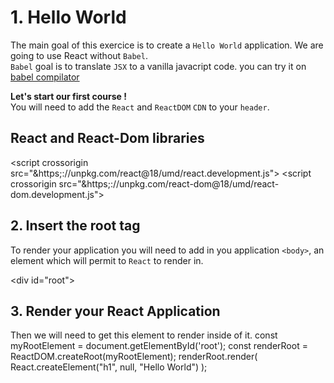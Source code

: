# 1. Hello World

The main goal of this exercice is to create a `Hello World` application.
We are going to use React without `Babel`. <br>
`Babel` goal is to translate `JSX` to a vanilla javacript code.
you can try it on [babel compilator](https://babeljs.io/repl)

**Let's start our first course !** <br>
You will need to add the `React` and `ReactDOM` `CDN` to your `header`.

## React and React-Dom libraries

<SyntaxHighlighter language="jsx" style="oneDark">
    &lt;script crossorigin src="&https;://unpkg.com/react@18/umd/react.development.js"></script>
    &lt;script crossorigin src="&https;://unpkg.com/react-dom@18/umd/react-dom.development.js"></script>
</SyntaxHighlighter>

## 2. Insert the root tag
To render your application you will need to add in you application `<body>`, an element which will permit to `React` to render in.

<SyntaxHighlighter language="html" style="oneDark">
&lt;div id="root"></div>
</SyntaxHighlighter>

## 3. Render your React Application
Then we will need to get this element to render inside of it.
<SyntaxHighlighter language="javascript" style="oneDark">
    const myRootElement = document.getElementById('root');
    const renderRoot = ReactDOM.createRoot(myRootElement);
    renderRoot.render(
        React.createElement("h1", null, "Hello World")
    );
</SyntaxHighlighter>
